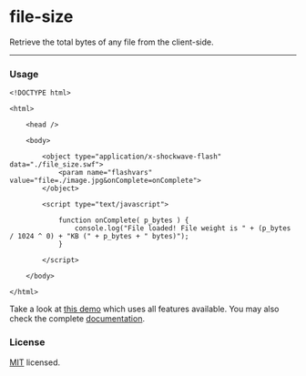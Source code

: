 # file-size
Retrieve the total bytes of any file from the client-side.

---
### Usage

	<!DOCTYPE html>

	<html>

		<head />

		<body>

			<object type="application/x-shockwave-flash" data="./file_size.swf">
				<param name="flashvars" value="file=./image.jpg&onComplete=onComplete">
			</object>

			<script type="text/javascript">

				function onComplete( p_bytes ) {
					console.log("File loaded! File weight is " + (p_bytes / 1024 ^ 0) + "KB (" + p_bytes + " bytes)");
				}

			</script>

		</body>

	</html>
	
Take a look at [this demo][demo] which uses all features available. You may also check the complete [documentation][docs].

### License

[MIT][mit] licensed.

[demo]:http://rafaelrinaldi.github.com/file-size
[docs]:http://rafaelrinaldi.github.com/file-size/docs
[mit]:./file-size/tree/master/LICENSE